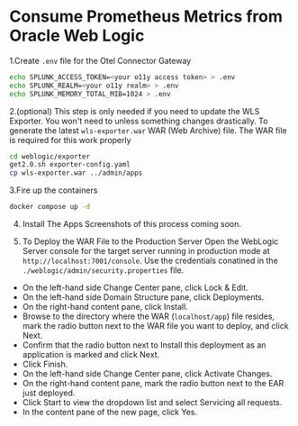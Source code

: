 # Consume Prometheus Metrics from Oracle Web Logic


1.Create `.env` file for the Otel Connector Gateway
```bash
echo SPLUNK_ACCESS_TOKEN=<your o11y access token> > .env
echo SPLUNK_REALM=<your o11y realm> > .env
echo SPLUNK_MEMORY_TOTAL_MIB=1024 > .env
```
2.(optional)
This step is only needed if you need to update the WLS Exporter.  You won't need to unless something changes drastically. 
To generate the latest `wls-exporter.war` WAR (Web Archive) file. The WAR file is required for this work properly
```bash
cd weblogic/exporter
get2.0.sh exporter-config.yaml
cp wls-exporter.war ../admin/apps
```
3.Fire up the containers
``` bash
docker compose up -d
```
4. Install The Apps
Screenshots of this process coming soon.

3. To Deploy the WAR File to the Production Server
Open the WebLogic Server console for the target server running in production mode at `http://localhost:7001/console`. Use the credentials conatined in the `./weblogic/admin/security.properties` file.

* On the left-hand side Change Center pane, click Lock & Edit.
* On the left-hand side Domain Structure pane, click Deployments.
* On the right-hand content pane, click Install.
* Browse to the directory where the WAR (`localhost/app`) file resides, mark the radio button next to the WAR file you want to deploy, and click Next.
* Confirm that the radio button next to Install this deployment as an application is marked and click Next.
* Click Finish.
* On the left-hand side Change Center pane, click Activate Changes.
* On the right-hand content pane, mark the radio button next to the EAR just deployed.
* Click Start to view the dropdown list and select Servicing all requests.
* In the content pane of the new page, click Yes.
